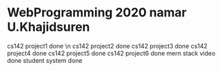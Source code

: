 # WebProgramming 2020 namar U.Khajidsuren 
cs142 project1 done \n
cs142 project2 done
cs142 project3 done
cs142 project4 done
cs142 project5 done
cs142 project6 done
mern stack video done
student system done
